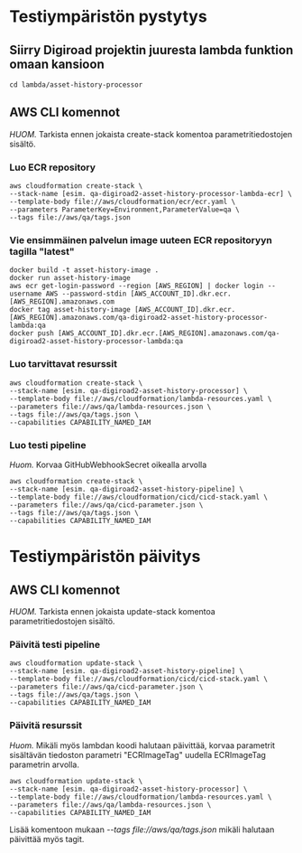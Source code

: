 # Testiympäristön pystytys

## Siirry Digiroad projektin juuresta lambda funktion omaan kansioon
```
cd lambda/asset-history-processor
```

## AWS CLI komennot

*HUOM.* Tarkista ennen jokaista create-stack komentoa parametritiedostojen sisältö.

### Luo ECR repository
```
aws cloudformation create-stack \
--stack-name [esim. qa-digiroad2-asset-history-processor-lambda-ecr] \
--template-body file://aws/cloudformation/ecr/ecr.yaml \
--parameters ParameterKey=Environment,ParameterValue=qa \
--tags file://aws/qa/tags.json
```

### Vie ensimmäinen palvelun image uuteen ECR repositoryyn tagilla "latest"
```
docker build -t asset-history-image .
docker run asset-history-image
aws ecr get-login-password --region [AWS_REGION] | docker login --username AWS --password-stdin [AWS_ACCOUNT_ID].dkr.ecr.[AWS_REGION].amazonaws.com
docker tag asset-history-image [AWS_ACCOUNT_ID].dkr.ecr.[AWS_REGION].amazonaws.com/qa-digiroad2-asset-history-processor-lambda:qa
docker push [AWS_ACCOUNT_ID].dkr.ecr.[AWS_REGION].amazonaws.com/qa-digiroad2-asset-history-processor-lambda:qa
```

### Luo tarvittavat resurssit
```
aws cloudformation create-stack \
--stack-name [esim. qa-digiroad2-asset-history-processor] \
--template-body file://aws/cloudformation/lambda-resources.yaml \
--parameters file://aws/qa/lambda-resources.json \
--tags file://aws/qa/tags.json \
--capabilities CAPABILITY_NAMED_IAM
```

### Luo testi pipeline
*Huom.* Korvaa GitHubWebhookSecret oikealla arvolla
```
aws cloudformation create-stack \
--stack-name [esim. qa-digiroad2-asset-history-pipeline] \
--template-body file://aws/cloudformation/cicd/cicd-stack.yaml \
--parameters file://aws/qa/cicd-parameter.json \
--tags file://aws/qa/tags.json \
--capabilities CAPABILITY_NAMED_IAM
```


# Testiympäristön päivitys

## AWS CLI komennot

*HUOM.* Tarkista ennen jokaista update-stack komentoa parametritiedostojen sisältö.

### Päivitä testi pipeline
```
aws cloudformation update-stack \
--stack-name [esim. qa-digiroad2-asset-history-pipeline] \
--template-body file://aws/cloudformation/cicd/cicd-stack.yaml \
--parameters file://aws/qa/cicd-parameter.json \
--tags file://aws/qa/tags.json \
--capabilities CAPABILITY_NAMED_IAM
```

### Päivitä resurssit
*Huom.* Mikäli myös lambdan koodi halutaan päivittää, korvaa parametrit sisältävän tiedoston parametri "ECRImageTag" uudella ECRImageTag parametrin arvolla.
```
aws cloudformation update-stack \
--stack-name [esim. qa-digiroad2-asset-history-processor] \
--template-body file://aws/cloudformation/lambda-resources.yaml \
--parameters file://aws/qa/lambda-resources.json \
--capabilities CAPABILITY_NAMED_IAM
```
Lisää komentoon mukaan *--tags file://aws/qa/tags.json* mikäli halutaan päivittää myös tagit.
